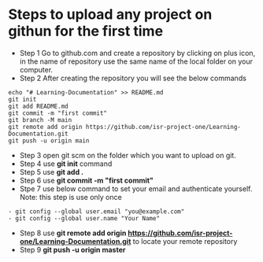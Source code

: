 # Steps to upload any project on githun for the first time
- Step 1  Go to github.com and create a repository by clicking on plus icon, in the name of repository use the same name of the local folder on your computer.
- Step 2  After creating the repository you will see the below commands
```
echo "# Learning-Documentation" >> README.md
git init
git add README.md
git commit -m "first commit"
git branch -M main
git remote add origin https://github.com/isr-project-one/Learning-Documentation.git
git push -u origin main
```

- Step 3 open git scm on the folder which you want to upload on git.
- Step 4 use **git  init** command
- Step 5 use **git add .**
- Step 6 use **git commit -m "first commit"**
- Stpe 7 use below command to set  your email and authenticate yourself. Note: this step is use only once
```
- git config --global user.email "you@example.com"
- git config --global user.name "Your Name"
```
- Step 8 use **git remote add origin https://github.com/isr-project-one/Learning-Documentation.git** to locate your remote repository
- Step 9 **git push -u origin master**
